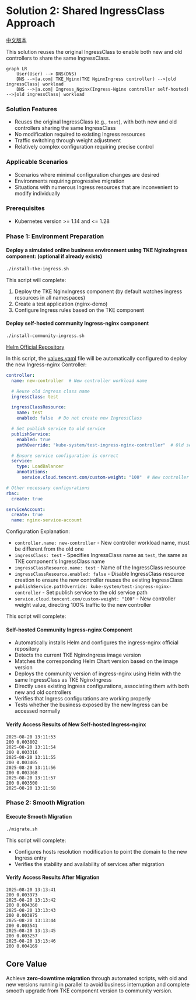 # Solution 2: Shared IngressClass Approach

[中文版本](./README.md)

This solution reuses the original IngressClass to enable both new and old controllers to share the same IngressClass.

```mermaid
graph LR
    User(User) --> DNS(DNS)
    DNS -->|a.com| TKE_Nginx(TKE NginxIngress controller) -->|old ingressClass| workload 
    DNS -->|a.com| Ingress_Nginx(Ingress-Nginx controller self-hosted) -->|old ingressClass| workload

```

### Solution Features
- Reuses the original IngressClass (e.g., `test`), with both new and old controllers sharing the same IngressClass
- No modification required to existing Ingress resources
- Traffic switching through weight adjustment
- Relatively complex configuration requiring precise control

### Applicable Scenarios
- Scenarios where minimal configuration changes are desired
- Environments requiring progressive migration
- Situations with numerous Ingress resources that are inconvenient to modify individually

### Prerequisites
- Kubernetes version >= 1.14 and <= 1.28

### Phase 1: Environment Preparation
#### Deploy a simulated online business environment using TKE NginxIngress component: (optional if already exists)
```bash
./install-tke-ingress.sh
```

This script will complete:
1. Deploy the TKE NginxIngress component (by default watches ingress resources in all namespaces)
2. Create a test application (nginx-demo)
3. Configure Ingress rules based on the TKE component

#### Deploy self-hosted community Ingress-nginx component
```bash
./install-community-ingress.sh
```
[Helm Official Repository](https://kubernetes.github.io/ingress-nginx)

In this script, the [values.yaml](file:///Users/tangtang/Desktop/Go/src/PlayBook-TKE/nginx-ingress->ingress-nginx/values.yaml) file will be automatically configured to deploy the new Ingress-nginx Controller:

```yaml
controller:
  name: new-controller  # New controller workload name

  # Reuse old ingress class name
  ingressClass: test

  ingressClassResource:
    name: test
    enabled: false  # Do not create new IngressClass

  # Set publish service to old service
  publishService:
    enabled: true
    pathOverride: "kube-system/test-ingress-nginx-controller"  # Old service path

  # Ensure service configuration is correct
  service:
    type: LoadBalancer
    annotations:
      service.cloud.tencent.com/custom-weight: "100"  # New controller weight value

# Other necessary configurations
rbac:
  create: true

serviceAccount:
  create: true
  name: nginx-service-account

```

Configuration Explanation:
- `controller.name: new-controller` - New controller workload name, must be different from the old one
- `ingressClass: test` - Specifies IngressClass name as `test`, the same as TKE component's IngressClass name
- `ingressClassResource.name: test` - Name of the IngressClass resource
- `ingressClassResource.enabled: false` - Disable IngressClass resource creation to ensure the new controller reuses the existing IngressClass
- `publishService.pathOverride: kube-system/test-ingress-nginx-controller` - Set publish service to the old service path
- `service.cloud.tencent.com/custom-weight: "100"` - New controller weight value, directing 100% traffic to the new controller

This script will complete:

#### Self-hosted Community Ingress-nginx Component
- Automatically installs Helm and configures the ingress-nginx official repository
- Detects the current TKE NginxIngress image version
- Matches the corresponding Helm Chart version based on the image version
- Deploys the community version of ingress-nginx using Helm with the same IngressClass as TKE NginxIngress
- Directly uses existing Ingress configurations, associating them with both new and old controllers
- Verifies that Ingress configurations are working properly
- Tests whether the business exposed by the new Ingress can be accessed normally

#### Verify Access Results of New Self-hosted Ingress-nginx
````
2025-08-20 13:11:53
200 0.003802
2025-08-20 13:11:54
200 0.003316
2025-08-20 13:11:55
200 0.003405
2025-08-20 13:11:56
200 0.003368
2025-08-20 13:11:57
200 0.003500
2025-08-20 13:11:58
````

### Phase 2: Smooth Migration
#### Execute Smooth Migration
```bash
./migrate.sh
```
This script will complete:
- Configures hosts resolution modification to point the domain to the new Ingress entry
- Verifies the stability and availability of services after migration

#### Verify Access Results After Migration
````
2025-08-20 13:13:41
200 0.003973
2025-08-20 13:13:42
200 0.004360
2025-08-20 13:13:43
200 0.003875
2025-08-20 13:13:44
200 0.003541
2025-08-20 13:13:45
200 0.003257
2025-08-20 13:13:46
200 0.004169
````

## Core Value
Achieve **zero-downtime migration** through automated scripts, with old and new versions running in parallel to avoid business interruption and complete smooth upgrade from TKE component version to community version.
